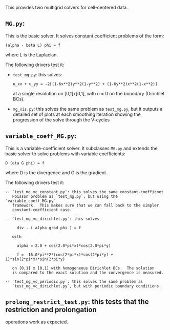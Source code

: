 This provides two multigrid solvers for cell-centered data.

## `MG.py`:

  This is the basic solver.  It solves constant coefficient
  problems of the form:

  `(alpha - beta L) phi = f`

  where L is the Laplacian.

  The following drivers test it:

  - `test_mg.py`: this solves:

    `u_xx + u_yy = -2[(1-6x**2)y**2(1-y**2) + (1-6y**2)x**2(1-x**2)]`

    at a single resolution on [0,1]x[0,1], with u = 0 on the boundary
    (Dirichlet BCs).

  - `mg_vis.py`: this solves the same problem as `test_mg.py`, but it
    outputs a detailed set of plots at each smoothing iteration showing
    the progression of the solve through the V-cycles


## `variable_coeff_MG.py`:

  This is a variable-coefficient solver.  It subclasses `MG.py` and
  extends the basic solver to solve problems with variable
  coefficients:

    D (eta G phi) = f

  where D is the divergence and G is the gradient.

  The following drivers test it:

    -- `test_mg_vc_constant.py`: this solves the same constant-coefficnet
       Poisson problem as `test_mg.py`, but using the `variable_coeff_MG.py`
       framework.  This makes sure that we can fall back to the simpler
       constant-coefficient case.

    -- `test_mg_vc_dirichlet.py`: this solves

         div . ( alpha grad phi ) = f

       with

         alpha = 2.0 + cos(2.0*pi*x)*cos(2.0*pi*y)

         f = -16.0*pi**2*(cos(2*pi*x)*cos(2*pi*y) + 1)*sin(2*pi*x)*sin(2*pi*y)
       
       on [0,1] x [0,1] with homogeneous Dirichlet BCs.  The solution
       is compared to the exact solution and the convergence is measured.

    -- `test_mg_vc_periodic.py`: this solves the same problem as
       `test_mg_vc_dirichlet.py`, but with periodic boundary conditions.



## `prolong_restrict_test.py`: this tests that the restriction and prolongation
  operations work as expected.



